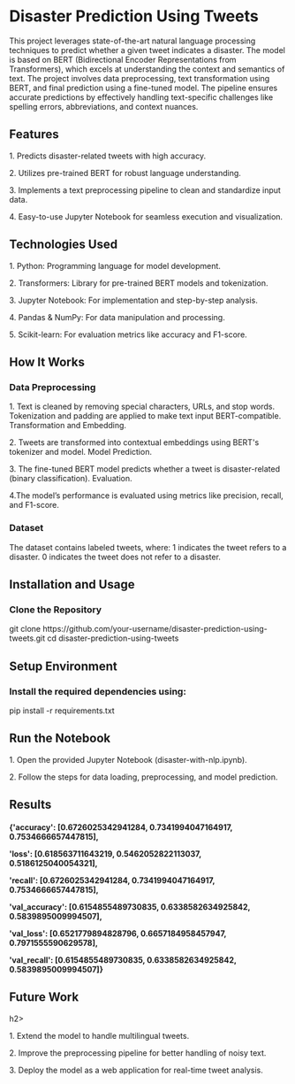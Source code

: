 <h1>Disaster Prediction Using Tweets</h1>
This project leverages state-of-the-art natural language processing techniques to predict whether a given tweet indicates a disaster. The model is based on BERT (Bidirectional Encoder Representations from Transformers), which excels at understanding the context and semantics of text.
The project involves data preprocessing, text transformation using BERT, and final prediction using a fine-tuned model. The pipeline ensures accurate predictions by effectively handling text-specific challenges like spelling errors, abbreviations, and context nuances.

<h2>Features</h2>
<p>1. Predicts disaster-related tweets with high accuracy.</p>
<p>2. Utilizes pre-trained BERT for robust language understanding.</p>
<p>3. Implements a text preprocessing pipeline to clean and standardize input data.</p>
<p>4. Easy-to-use Jupyter Notebook for seamless execution and visualization.</p>

<h2>Technologies Used</h2>

<p>1. Python: Programming language for model development.</p>
<p>2. Transformers: Library for pre-trained BERT models and tokenization.</p>
<p>3. Jupyter Notebook: For implementation and step-by-step analysis.</p>
<p>4. Pandas & NumPy: For data manipulation and processing.</p>
<p>5. Scikit-learn: For evaluation metrics like accuracy and F1-score.</p>

<h2>How It Works </h2>

<h3>Data Preprocessing</h3>
<p>1. Text is cleaned by removing special characters, URLs, and stop words.
Tokenization and padding are applied to make text input BERT-compatible.
Transformation and Embedding.</p>
<p>2. Tweets are transformed into contextual embeddings using BERT's tokenizer and model.
Model Prediction.</p>
<p>3. The fine-tuned BERT model predicts whether a tweet is disaster-related (binary classification).
Evaluation.</p>
<p>4.The model’s performance is evaluated using metrics like precision, recall, and F1-score.</p>

<h3>Dataset</h3>

The dataset contains labeled tweets, where:
1 indicates the tweet refers to a disaster.
0 indicates the tweet does not refer to a disaster.

<h2>Installation and Usage</h2>

<h3>Clone the Repository </h3>
git clone https://github.com/your-username/disaster-prediction-using-tweets.git  
cd disaster-prediction-using-tweets  

<h2>Setup Environment</h2>
<h3>Install the required dependencies using:</h3>
pip install -r requirements.txt  

<h2>Run the Notebook</h2>
<p>1. Open the provided Jupyter Notebook (disaster-with-nlp.ipynb).</p>
<p>2. Follow the steps for data loading, preprocessing, and model prediction.</p>

<h2>Results</h2>
<h4>
 <p>{'accuracy': [0.6726025342941284, 0.7341994047164917, 0.7534666657447815],</p>
 <p>'loss': [0.618563711643219, 0.5462052822113037, 0.5186125040054321],</p>
 <p>'recall': [0.6726025342941284, 0.7341994047164917, 0.7534666657447815],</p>
 <p>'val_accuracy': [0.6154855489730835, 0.6338582634925842, 0.5839895009994507],</p>
 <p>'val_loss': [0.6521779894828796, 0.6657184958457947, 0.7971555590629578],</p>
 <p>'val_recall': [0.6154855489730835, 0.6338582634925842, 0.5839895009994507]}</p>
</h4>

<h2>Future Work</h2>h2>
<p>1. Extend the model to handle multilingual tweets.</p>
<p>2. Improve the preprocessing pipeline for better handling of noisy text.</p>
<p>3. Deploy the model as a web application for real-time tweet analysis.</p>

